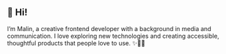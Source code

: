 ## 👋 Hi!

I’m Malin, a creative frontend developer with a background in media and communication. I love exploring new technologies and creating accessible, thoughtful products that people love to use. ✨🌱🚀
